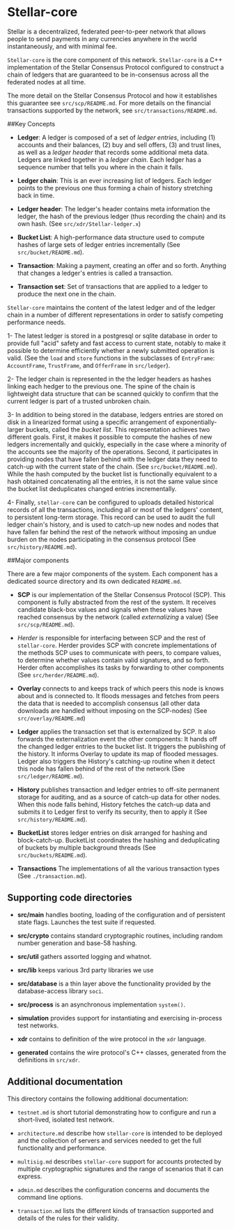 # Stellar-core

Stellar is a decentralized, federated peer-to-peer network that allows people to
send payments in any currencies anywhere in the world instantaneously, and with
minimal fee.

`Stellar-core` is the core component of this network. `Stellar-core` is a C++
implementation of the Stellar Consensus Protocol configured to construct a chain
of ledgers that are guaranteed to be in-consensus across all the federated nodes
at all time.

The more detail on the Stellar Consensus Protocol and how it establishes this
guarantee see `src/scp/README.md`. For more details on the financial
transactions supported by the network, see `src/transactions/README.md`.

##Key Concepts

- **Ledger**: A ledger is composed of a set of _ledger entries_, including (1)
  accounts and their balances, (2) buy and sell offers, (3) and trust lines, as
  well as a _ledger header_ that records some additional meta data. Ledgers are
  linked together in a _ledger chain_. Each ledger has a sequence number that
  tells you where in the chain it falls.

- **Ledger chain**: This is an ever increasing list of ledgers. Each ledger
  points to the previous one thus forming a chain of history stretching back in
  time.

- **Ledger header**: The ledger's header contains meta information the ledger,
  the hash of the previous ledger (thus recording the chain) and its own
  hash. (See `src/xdr/Stellar-ledger.x`)

- **Bucket List**: A high-performance data structure used to compute hashes of
  large sets of ledger entries incrementally (See `src/bucket/README.md`).

- **Transaction**: Making a payment, creating an offer and so forth. Anything
  that changes a ledger's entries is called a transaction.

- **Transaction set**: Set of transactions that are applied to a ledger to
  produce the next one in the chain.


`Stellar-core` maintains the content of the latest ledger and of the ledger
chain in a number of different representations in order to satisfy competing
performance needs.

 1- The latest ledger is stored in a postgresql or sqlite database in order to
    provide full "acid" safety and fast access to current state, notably to make
    it possible to determine efficiently whether a newly submitted operation is
    valid. (See the `load` and `store` functions in the subclasses of
    `EntryFrame`: `AccountFrame`, `TrustFrame`, and `OfferFrame` in
    `src/ledger`).

 2- The ledger chain is represented in the the ledger headers as hashes linking
    each hedger to the previous one. The spine of the chain is lightweight data
    structure that can be scanned quickly to confirm that the current ledger is
    part of a trusted unbroken chain.

 3- In addition to being stored in the database, ledgers entries are stored on
    disk in a linearized format using a specific arrangement of
    exponentially-larger buckets, called the _bucket list_. This representation
    achieves two different goals. First, it makes it possible to compute the
    hashes of new ledgers incrementally and quickly, especially in the case
    where a minority of the accounts see the majority of the operations. Second,
    it participates in providing nodes that have fallen behind with the ledger
    data they need to catch-up with the current state of the chain. (See
    `src/bucket/README.md`). While the hash computed by the bucket list is
    functionally equivalent to a hash obtained concatenating all the entries, it
    is not the same value since the bucket list deduplicates changed entries
    incrementally.

 4- Finally, `stellar-core` can be configured to uploads detailed historical
    records of all the transactions, including all or most of the ledgers'
    content, to persistent long-term storage. This record can be used to audit
    the full ledger chain's history, and is used to catch-up new nodes and nodes
    that have fallen far behind the rest of the network without imposing an
    undue burden on the nodes participating in the consensus protocol (See
    `src/history/README.md`).


##Major components

There are a few major components of the system. Each component has a dedicated
source directory and its own dedicated `README.md`.


* **SCP** is our implementation of the Stellar Consensus Protocol (SCP). This
  component is fully abstracted from the rest of the system. It receives
  candidate black-box values and signals when these values have reached
  consensus by the network (called _externalizing_ a value) (See
  `src/scp/README.md`).

* *Herder* is responsible for interfacing between SCP and the rest of
  `stellar-core`. Herder provides SCP with concrete implementations of the
  methods SCP uses to communicate with peers, to compare values, to determine
  whether values contain valid signatures, and so forth. Herder often accomplishes
  its tasks by forwarding to other components (See `src/herder/README.md`).

* **Overlay** connects to and keeps track of which peers this node is knows
  about and is connected to. It floods messages and fetches from peers the data
  that is needed to accomplish consensus (all other data downloads are handled
  without imposing on the SCP-nodes) (See `src/overlay/README.md`)
  
* **Ledger** applies the transaction set that is externalized by SCP. It also
  forwards the externalization event the other components: It hands off the
  changed ledger entries to the bucket list. It triggers the publishing of the
  history. It informs Overlay to update its map of flooded messages. Ledger also
  triggers the History's catching-up routine when it detect this node has fallen
  behind of the rest of the network (See `src/ledger/README.md`).

* **History** publishes transaction and ledger entries to off-site permanent
  storage for auditing, and as a source of catch-up data for other nodes. When
  this node falls behind, History fetches the catch-up data and submits it to
  Ledger first to verify its security, then to apply it (See `src/history/README.md`).

* **BucketList** stores ledger entries on disk arranged for hashing and
  block-catch-up. BucketList coordinates the hashing and deduplicating of
  buckets by multiple background threads (See `src/buckets/README.md`).

* **Transactions** The implementations of all the various transaction types (See
  `./transaction.md`).


## Supporting code directories

* **src/main** handles booting, loading of the configuration and of persistent state
  flags. Launches the test suite if requested.

* **src/crypto** contains standard cryptographic routines, including random number
  generation and base-58 hashing.

* **src/util** gathers assorted logging and whatnot.

* **src/lib** keeps various 3rd party libraries we use

* **src/database** is a thin layer above the functionality provided by the
  database-access library `soci`.
  
* **src/process** is an asynchronous implementation `system()`.

* **simulation** provides support for instantiating and exercising in-process
  test networks.

* **xdr** contains to definition of the wire protocol in the `xdr` language.

* **generated** contains the wire protocol's C++ classes, generated from the definitions
  in `src/xdr`.


## Additional documentation

This directory contains the following additional documentation:

* `testnet.md` is short tutorial demonstrating how to configure and run a
  short-lived, isolated test network.

* `architecture.md` describe how `stellar-core` is intended to be deployed and the
  collection of servers and services needed to get the full functionality and
  performance.

* `multisig.md` describes `stellar-core` support for accounts protected by
  multiple cryptographic signatures and the range of scenarios that it can
  express.

* `admin.md` describes the configuration concerns and documents the command line
  options.

* `transaction.md` lists the different kinds of transaction supported and
  details of the rules for their validity.

